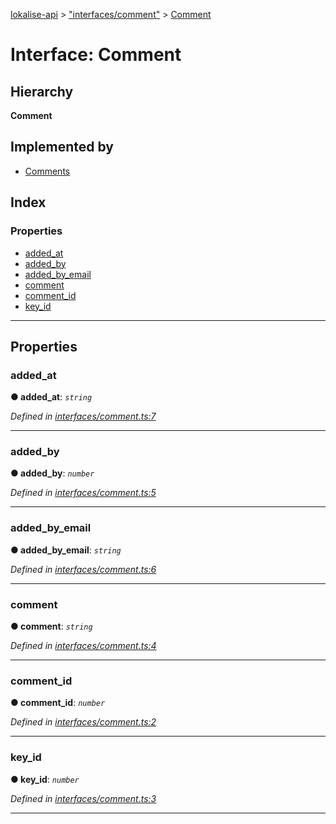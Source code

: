 [lokalise-api](../README.md) > ["interfaces/comment"](../modules/_interfaces_comment_.md) > [Comment](../interfaces/_interfaces_comment_.comment.md)

# Interface: Comment

## Hierarchy

**Comment**

## Implemented by

* [Comments](../classes/_models_comments_.comments.md)

## Index

### Properties

* [added_at](_interfaces_comment_.comment.md#added_at)
* [added_by](_interfaces_comment_.comment.md#added_by)
* [added_by_email](_interfaces_comment_.comment.md#added_by_email)
* [comment](_interfaces_comment_.comment.md#comment)
* [comment_id](_interfaces_comment_.comment.md#comment_id)
* [key_id](_interfaces_comment_.comment.md#key_id)

---

## Properties

<a id="added_at"></a>

###  added_at

**● added_at**: *`string`*

*Defined in [interfaces/comment.ts:7](https://github.com/lokalise/node-lokalise-api/blob/0885602/src/interfaces/comment.ts#L7)*

___
<a id="added_by"></a>

###  added_by

**● added_by**: *`number`*

*Defined in [interfaces/comment.ts:5](https://github.com/lokalise/node-lokalise-api/blob/0885602/src/interfaces/comment.ts#L5)*

___
<a id="added_by_email"></a>

###  added_by_email

**● added_by_email**: *`string`*

*Defined in [interfaces/comment.ts:6](https://github.com/lokalise/node-lokalise-api/blob/0885602/src/interfaces/comment.ts#L6)*

___
<a id="comment"></a>

###  comment

**● comment**: *`string`*

*Defined in [interfaces/comment.ts:4](https://github.com/lokalise/node-lokalise-api/blob/0885602/src/interfaces/comment.ts#L4)*

___
<a id="comment_id"></a>

###  comment_id

**● comment_id**: *`number`*

*Defined in [interfaces/comment.ts:2](https://github.com/lokalise/node-lokalise-api/blob/0885602/src/interfaces/comment.ts#L2)*

___
<a id="key_id"></a>

###  key_id

**● key_id**: *`number`*

*Defined in [interfaces/comment.ts:3](https://github.com/lokalise/node-lokalise-api/blob/0885602/src/interfaces/comment.ts#L3)*

___


